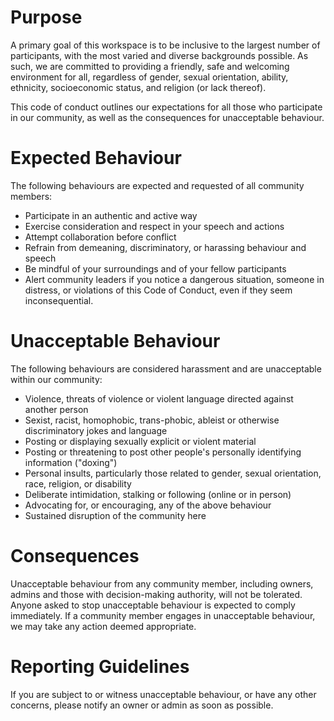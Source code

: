 # Purpose

A primary goal of this workspace is to be inclusive to the largest number of participants, with the most varied and diverse backgrounds possible. As such, we are committed to providing a friendly, safe and welcoming environment for all, regardless of gender, sexual orientation, ability, ethnicity, socioeconomic status, and religion (or lack thereof).

This code of conduct outlines our expectations for all those who participate in our community, as well as the consequences for unacceptable behaviour.


# Expected Behaviour

The following behaviours are expected and requested of all community members:

 * Participate in an authentic and active way
 * Exercise consideration and respect in your speech and actions
 * Attempt collaboration before conflict
 * Refrain from demeaning, discriminatory, or harassing behaviour and speech
 * Be mindful of your surroundings and of your fellow participants
 * Alert community leaders if you notice a dangerous situation, someone in distress, or violations of this Code of Conduct, even if they seem inconsequential.


# Unacceptable Behaviour

The following behaviours are considered harassment and are unacceptable within our community:

 * Violence, threats of violence or violent language directed against another person
 * Sexist, racist, homophobic, trans-phobic, ableist or otherwise discriminatory jokes and language
 * Posting or displaying sexually explicit or violent material
 * Posting or threatening to post other people's personally identifying information ("doxing")
 * Personal insults, particularly those related to gender, sexual orientation, race, religion, or disability
 * Deliberate intimidation, stalking or following (online or in person)
 * Advocating for, or encouraging, any of the above behaviour
 * Sustained disruption of the community here


# Consequences

Unacceptable behaviour from any community member, including owners, admins and those with decision-making authority, will not be tolerated. Anyone asked to stop unacceptable behaviour is expected to comply immediately. If a community member engages in unacceptable behaviour, we may take any action deemed appropriate.


# Reporting Guidelines

If you are subject to or witness unacceptable behaviour, or have any other concerns, please notify an owner or admin as soon as possible.